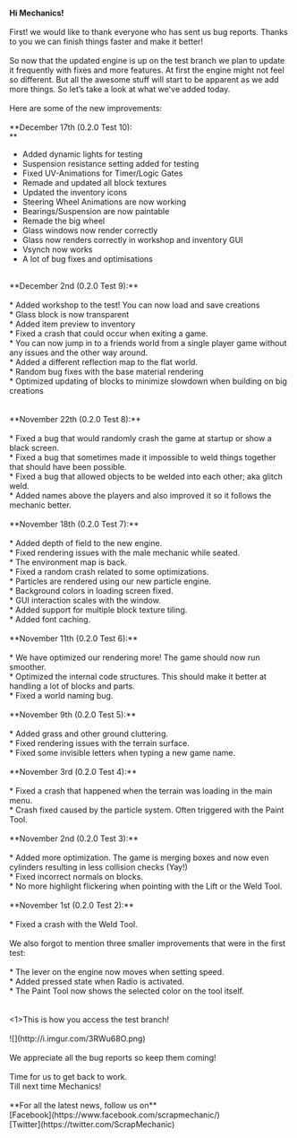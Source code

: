 **Hi Mechanics!** <br/>
<br/>
First! we would like to thank everyone who has sent us bug reports. Thanks to you we can finish things faster and make it better! <br/>
<br/>
So now that the updated engine is up on the test branch we plan to update it frequently with fixes and more features. At first the engine might not feel so different. But all the awesome stuff will start to be apparent as we add more things. So let’s take a look at what we've added today.<br/>
<br/>
Here are some of the new improvements:<br/>
<br/>
**December 17th (0.2.0 Test 10):<br/>
**<br/>
* Added dynamic lights for testing<br/>
* Suspension resistance setting added for testing<br/>
* Fixed UV-Animations for Timer/Logic Gates<br/>
* Remade and updated all block textures <br/>
* Updated the inventory icons<br/>
* Steering Wheel Animations are now working<br/>
* Bearings/Suspension are now paintable<br/>
* Remade the big wheel<br/>
* Glass windows now render correctly<br/>
* Glass now renders correctly in workshop and inventory GUI<br/>
* Vsynch now works<br/>
* A lot of bug fixes and optimisations<br/>
<br/>
**December 2nd (0.2.0 Test 9):**<br/>
<br/>
* Added workshop to the test! You can now load and save creations<br/>
* Glass block is now transparent<br/>
* Added item preview to inventory<br/>
* Fixed a crash that could occur when exiting a game.<br/>
* You can now jump in to a friends world from a single player game without any issues and the other way around. <br/>
* Added a different reflection map to the flat world.<br/>
* Random bug fixes with the base material rendering<br/>
* Optimized updating of blocks to minimize slowdown when building on big creations <br/><br/>
<br/>
**November 22th (0.2.0 Test 8):**<br/>
<br/>
* Fixed a bug that would randomly crash the game at startup or show a black screen.<br/>
* Fixed a bug that sometimes made it impossible to weld things together that should have been possible.<br/>
* Fixed a bug that allowed objects to be welded into each other; aka glitch weld.<br/>
* Added names above the players and also improved it so it follows the mechanic better.<br/><br/>
**November 18th (0.2.0 Test 7):**<br/>
<br/>
* Added depth of field to the new engine.<br/>
* Fixed rendering issues with the male mechanic while seated.<br/>
* The environment map is back.<br/>
* Fixed a random crash related to some optimizations.<br/>
* Particles are rendered using our new particle engine.<br/>
* Background colors in loading screen fixed.<br/>
* GUI interaction scales with the window.<br/>
* Added support for multiple block texture tiling.<br/>
* Added font caching.<br/><br/>
**November 11th (0.2.0 Test 6):**<br/>
<br/>
* We have optimized our rendering more! The game should now run smoother.<br/>
* Optimized the internal code structures. This should make it better at handling a lot of blocks and parts.<br/>
* Fixed a world naming bug.<br/><br/>
**November 9th (0.2.0 Test 5):**<br/>
<br/>
* Added grass and other ground cluttering.<br/>
* Fixed rendering issues with the terrain surface.<br/>
* Fixed some invisible letters when typing a new game name.<br/><br/>
**November 3rd (0.2.0 Test 4):**<br/>
<br/>
* Fixed a crash that happened when the terrain was loading in the main menu.<br/>
* Crash fixed caused by the particle system. Often triggered with the Paint Tool.<br/><br/>
**November 2nd (0.2.0 Test 3):**<br/>
<br/>
* Added more optimization. The game is merging boxes and now even cylinders resulting in less collision checks (Yay!)<br/>
* Fixed incorrect normals on blocks.<br/>
* No more highlight flickering when pointing with the Lift or the Weld Tool.<br/><br/>
**November 1st (0.2.0 Test 2):**<br/>
<br/>
* Fixed a crash with the Weld Tool.<br/><br/>
We also forgot to mention three smaller improvements that were in the first test:<br/>
<br/>
* The lever on the engine now moves when setting speed.<br/>
* Added pressed state when Radio is activated.<br/>
* The Paint Tool now shows the selected color on the tool itself.<br/> <br/>
<br/>
<1>This is how you access the test branch!</1><br/>
<br/>
![](http://i.imgur.com/3RWu68O.png)<br/>
<br/>
We appreciate all the bug reports so keep them coming!<br/>
<br/>
Time for us to get back to work. <br/>
Till next time Mechanics!<br/>
<br/>
**For all the latest news, follow us on** <br/>
[Facebook](https://www.facebook.com/scrapmechanic/)<br/>
[Twitter](https://twitter.com/ScrapMechanic)